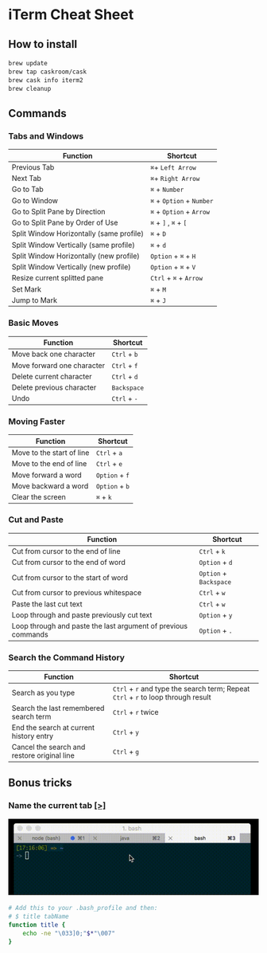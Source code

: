 # iTerm Cheat Sheet

## How to install

```sh
brew update
brew tap caskroom/cask  
brew cask info iterm2
brew cleanup
```
## Commands
### Tabs and Windows

**Function** | **Shortcut**
-------- | --------
Previous Tab | `⌘`+ `Left Arrow`
Next Tab | `⌘`+ `Right Arrow`
Go to Tab | `⌘` + `Number`
Go to Window | `⌘` + `Option` + `Number`
Go to Split Pane by Direction | `⌘` + `Option` + `Arrow`
Go to Split Pane by Order of Use | `⌘` + `]` , `⌘` + `[`
Split Window Horizontally (same profile) | `⌘` + `D`
Split Window Vertically (same profile) | `⌘` + `d`
Split Window Horizontally (new profile) | `Option` + `⌘` + `H`
Split Window Vertically (new profile) | `Option` + `⌘` + `V`
Resize current splitted pane | `Ctrl` + `⌘` + `Arrow`
Set Mark | `⌘` + `M`
Jump to Mark | `⌘` + `J`

### Basic Moves

**Function** | **Shortcut**
-------- | --------
Move back one character | `Ctrl` + `b`
Move forward one character | `Ctrl` + `f`
Delete current character | `Ctrl` + `d`
Delete previous character | `Backspace`
Undo | `Ctrl` + `-`

### Moving Faster

**Function** | **Shortcut**
-------- | --------
Move to the start of line | `Ctrl` + `a`
Move to the end of line | `Ctrl` + `e`
Move forward a word | `Option` + `f`
Move backward a word | `Option` + `b`
Clear the screen | `⌘` + `k`

### Cut and Paste

**Function** | **Shortcut**
-------- | --------
Cut from cursor to the end of line | `Ctrl` + `k`
Cut from cursor to the end of word | `Option` + `d`
Cut from cursor to the start of word | `Option` + `Backspace`
Cut from cursor to previous whitespace | `Ctrl` + `w`
Paste the last cut text | `Ctrl` + `w`
Loop through and paste previously cut text | `Option` + `y`
Loop through and paste the last argument of previous commands | `Option` + `.`

### Search the Command History

**Function** | **Shortcut**
-------- | --------
Search as you type | `Ctrl` + `r` and type the search term; Repeat `Ctrl` + `r` to loop through result
Search the last remembered search term | `Ctrl` + `r` twice
End the search at current history entry  | `Ctrl` + `y`
Cancel the search and restore original line | `Ctrl` + `g`


## Bonus tricks

### Name the current tab [[>]](https://superuser.com/a/599156/325858)

![Title bash snippet](https://raw.githubusercontent.com/nobitagit/iterm-cheat-sheet/master/title-fn.gif)

```sh
# Add this to your .bash_profile and then:
# $ title tabName
function title {
    echo -ne "\033]0;"$*"\007"
}
```
